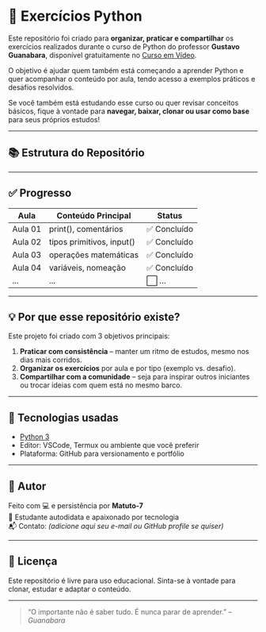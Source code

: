 # 🐍 Exercícios Python

Este repositório foi criado para **organizar, praticar e compartilhar** os exercícios realizados durante o curso de Python do professor **Gustavo Guanabara**, disponível gratuitamente no [Curso em Vídeo](https://www.cursoemvideo.com/).

O objetivo é ajudar quem também está começando a aprender Python e quer acompanhar o conteúdo por aula, tendo acesso a exemplos práticos e desafios resolvidos.

Se você também está estudando esse curso ou quer revisar conceitos básicos, fique à vontade para **navegar, baixar, clonar ou usar como base** para seus próprios estudos!

---

## 📚 Estrutura do Repositório
---

## ✅ Progresso

| Aula | Conteúdo Principal             | Status    |
|------|--------------------------------|-----------|
| Aula 01 | print(), comentários        | ✅ Concluído |
| Aula 02 | tipos primitivos, input()   | ✅ Concluído |
| Aula 03 | operações matemáticas       | ✅ Concluído  |
| Aula 04 | variáveis, nomeação         | ✅ Concluído  |
| ...     | ...                         | ⬜ ...       |

---

## 💡 Por que esse repositório existe?

Este projeto foi criado com 3 objetivos principais:

1. **Praticar com consistência** – manter um ritmo de estudos, mesmo nos dias mais corridos.
2. **Organizar os exercícios** por aula e por tipo (exemplo vs. desafio).
3. **Compartilhar com a comunidade** – seja para inspirar outros iniciantes ou trocar ideias com quem está no mesmo barco.

---

## 🧠 Tecnologias usadas

- [Python 3](https://www.python.org/)
- Editor: VSCode, Termux ou ambiente que você preferir
- Plataforma: GitHub para versionamento e portfólio

---

## 👤 Autor

Feito com 💻 e persistência por **Matuto-7**  
📍 Estudante autodidata e apaixonado por tecnologia  
📬 Contato: *(adicione aqui seu e-mail ou GitHub profile se quiser)*

---

## 📌 Licença

Este repositório é livre para uso educacional. Sinta-se à vontade para clonar, estudar e adaptar o conteúdo.

---

> “O importante não é saber tudo. É nunca parar de aprender.” – *Guanabara*
